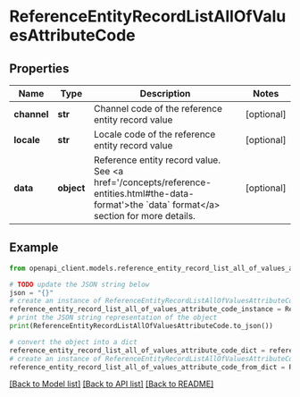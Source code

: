 # ReferenceEntityRecordListAllOfValuesAttributeCode


## Properties

Name | Type | Description | Notes
------------ | ------------- | ------------- | -------------
**channel** | **str** | Channel code of the reference entity record value | [optional] 
**locale** | **str** | Locale code of the reference entity record value | [optional] 
**data** | **object** | Reference entity record value. See &lt;a href&#x3D;&#39;/concepts/reference-entities.html#the-data-format&#39;&gt;the &#x60;data&#x60; format&lt;/a&gt; section for more details. | [optional] 

## Example

```python
from openapi_client.models.reference_entity_record_list_all_of_values_attribute_code import ReferenceEntityRecordListAllOfValuesAttributeCode

# TODO update the JSON string below
json = "{}"
# create an instance of ReferenceEntityRecordListAllOfValuesAttributeCode from a JSON string
reference_entity_record_list_all_of_values_attribute_code_instance = ReferenceEntityRecordListAllOfValuesAttributeCode.from_json(json)
# print the JSON string representation of the object
print(ReferenceEntityRecordListAllOfValuesAttributeCode.to_json())

# convert the object into a dict
reference_entity_record_list_all_of_values_attribute_code_dict = reference_entity_record_list_all_of_values_attribute_code_instance.to_dict()
# create an instance of ReferenceEntityRecordListAllOfValuesAttributeCode from a dict
reference_entity_record_list_all_of_values_attribute_code_from_dict = ReferenceEntityRecordListAllOfValuesAttributeCode.from_dict(reference_entity_record_list_all_of_values_attribute_code_dict)
```
[[Back to Model list]](../README.md#documentation-for-models) [[Back to API list]](../README.md#documentation-for-api-endpoints) [[Back to README]](../README.md)


